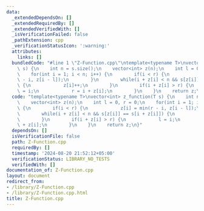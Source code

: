 ```yaml
---
data:
  _extendedDependsOn: []
  _extendedRequiredBy: []
  _extendedVerifiedWith: []
  _isVerificationFailed: false
  _pathExtension: cpp
  _verificationStatusIcon: ':warning:'
  attributes:
    links: []
  bundledCode: "#line 1 \"Z-Function.cpp\"\ntemplate<typename T>\nvector<int> z_function(T\
    \ s) {\n    int n = s.size();\n    vector<int> z(n);\n    int l = 0, r = 0;\n\
    \    for(int i = 1; i < n; i++) {\n        if(i < r) {\n            z[i] = min(r\
    \ - i, z[i - l]);\n        }\n        while(i + z[i] < n && s[z[i]] == s[i + z[i]])\
    \ {\n            z[i]++;\n        }\n        if(i + z[i] > r) {\n            l\
    \ = i;\n            r = i + z[i];\n        }\n    }\n    return z;\n}\n"
  code: "template<typename T>\nvector<int> z_function(T s) {\n    int n = s.size();\n\
    \    vector<int> z(n);\n    int l = 0, r = 0;\n    for(int i = 1; i < n; i++)\
    \ {\n        if(i < r) {\n            z[i] = min(r - i, z[i - l]);\n        }\n\
    \        while(i + z[i] < n && s[z[i]] == s[i + z[i]]) {\n            z[i]++;\n\
    \        }\n        if(i + z[i] > r) {\n            l = i;\n            r = i\
    \ + z[i];\n        }\n    }\n    return z;\n}"
  dependsOn: []
  isVerificationFile: false
  path: Z-Function.cpp
  requiredBy: []
  timestamp: '2024-08-20 21:52:12+05:00'
  verificationStatus: LIBRARY_NO_TESTS
  verifiedWith: []
documentation_of: Z-Function.cpp
layout: document
redirect_from:
- /library/Z-Function.cpp
- /library/Z-Function.cpp.html
title: Z-Function.cpp
---
```


